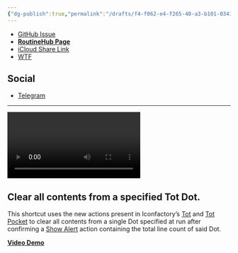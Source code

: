 ```yaml
---
{"dg-publish":true,"permalink":"/drafts/f4-f062-e4-f265-40-a3-b101-03413-d7996-f8/","dgHomeLink":true,"dgPassFrontmatter":false}
---
```



- [GitHub Issue](https://github.com/extratone/i/issues/178)
- [**RoutineHub Page**](https://routinehub.co/shortcut/11540)
- [iCloud Share Link](https://www.icloud.com/shortcuts/b98cdfcb57f84d2a848ebac1d2b998a3)
- [WTF](https://davidblue.wtf/drafts/F4F062E4-F265-40A3-B101-03413D7996F8.html)

## Social

- [Telegram](https://t.me/extratone/10983)
---

<video controls>
  <source src=“https://user-images.githubusercontent.com/43663476/162557520-a270bcfd-9dbe-4092-92e9-9645e3f2739e.MOV”>
</video>

## Clear all contents from a specified Tot Dot.

This shortcut uses the new actions present in Iconfactory’s [Tot](https://apps.apple.com/us/app/tot/id1491071483) and [Tot Pocket](https://apps.apple.com/us/app/tot-pocket/id1498235191) to clear all contents from a single Dot specified at run after confirming a [Show Alert](https://www.matthewcassinelli.com/actions/show-alert/) action containing the total line count of said Dot.

[**Video Demo**](https://user-images.githubusercontent.com/43663476/162557520-a270bcfd-9dbe-4092-92e9-9645e3f2739e.MOV)